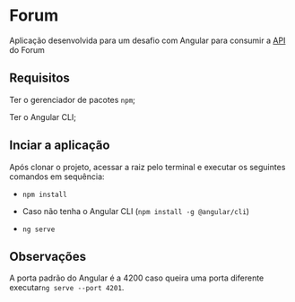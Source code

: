 # Forum

Aplicação desenvolvida para um desafio com Angular para consumir a [API](https://github.com/felipenaf/forum) do Forum

## Requisitos

Ter o gerenciador de pacotes `npm`;

Ter o Angular CLI;

## Inciar a aplicação

Após clonar o projeto, acessar a raiz pelo terminal e executar os seguintes comandos em sequência:

- `npm install`

- Caso não tenha o Angular CLI (`npm install -g @angular/cli`)

- `ng serve`

## Observações

A porta padrão do Angular é a 4200 caso queira uma porta diferente executar`ng serve --port 4201`.
